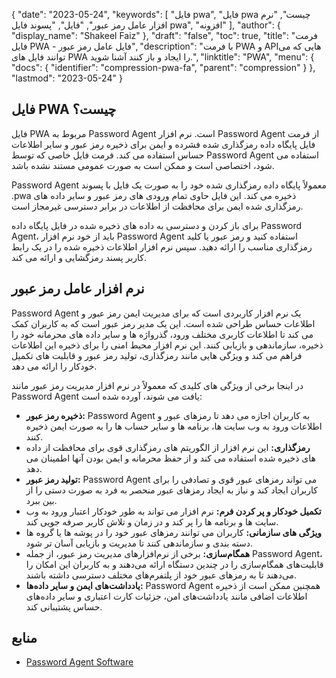 {
  "date": "2023-05-24",
  "keywords": [
"فایل pwa",
"فایل pwa چیست",
"نرم افزار عامل رمز عبور",
"فایل",
"پسوند فایل pwa",
"افزونه"
],
  "author": {
    "display_name": "Shakeel Faiz"
},
  "draft": "false",
  "toc": true,
  "title": "فرمت فایل PWA - فایل عامل رمز عبور",
  "description": "با فرمت PWA و APIهایی که می توانند فایل های PWA را ایجاد و باز کنند آشنا شوید.",
  "linktitle": "PWA",
  "menu": {
    "docs": {
      "identifier": "compression-pwa-fa",
      "parent": "compression"
}
},
  "lastmod": "2023-05-24"
}

## فایل PWA چیست؟

فایل PWA مربوط به Password Agent است. نرم افزار Password Agent از فرمت فایل پایگاه داده رمزگذاری شده فشرده و ایمن برای ذخیره رمز عبور و سایر اطلاعات حساس استفاده می کند. فرمت فایل خاصی که توسط Password Agent استفاده می شود، اختصاصی است و ممکن است به صورت عمومی مستند نشده باشد.

Password Agent معمولاً پایگاه داده رمزگذاری شده خود را به صورت یک فایل با پسوند .pwa ذخیره می کند. این فایل حاوی تمام ورودی های رمز عبور و سایر داده های رمزگذاری شده ایمن برای محافظت از اطلاعات در برابر دسترسی غیرمجاز است.

برای باز کردن و دسترسی به داده های ذخیره شده در فایل پایگاه داده Password Agent، باید از خود نرم افزار Password Agent استفاده کنید و رمز عبور یا کلید رمزگذاری مناسب را ارائه دهید. سپس نرم افزار اطلاعات ذخیره شده را در یک رابط کاربر پسند رمزگشایی و ارائه می کند.

## نرم افزار عامل رمز عبور

Password Agent یک نرم افزار کاربردی است که برای مدیریت ایمن رمز عبور و اطلاعات حساس طراحی شده است. این یک مدیر رمز عبور است که به کاربران کمک می کند تا اطلاعات کاربری مختلف ورود، گذرواژه ها و سایر داده های محرمانه خود را ذخیره، سازماندهی و بازیابی کنند. این نرم افزار محیط امنی را برای ذخیره این اطلاعات فراهم می کند و ویژگی هایی مانند رمزگذاری، تولید رمز عبور و قابلیت های تکمیل خودکار را ارائه می دهد.

در اینجا برخی از ویژگی های کلیدی که معمولاً در نرم افزار مدیریت رمز عبور مانند Password Agent یافت می شوند، آورده شده است:

- **ذخیره رمز عبور:** Password Agent به کاربران اجازه می دهد تا رمزهای عبور و اطلاعات ورود به وب سایت ها، برنامه ها و سایر حساب ها را به صورت ایمن ذخیره کنند.
- **رمزگذاری:** این نرم افزار از الگوریتم های رمزگذاری قوی برای محافظت از داده های ذخیره شده استفاده می کند و از حفظ محرمانه و ایمن بودن آنها اطمینان می دهد.
- **تولید رمز عبور:** Password Agent می تواند رمزهای عبور قوی و تصادفی را برای کاربران ایجاد کند و نیاز به ایجاد رمزهای عبور منحصر به فرد به صورت دستی را از بین ببرد.
- **تکمیل خودکار و پر کردن فرم:** نرم افزار می تواند به طور خودکار اعتبار ورود به وب سایت ها و برنامه ها را پر کند و در زمان و تلاش کاربر صرفه جویی کند.
- **ویژگی های سازمانی:** کاربران می توانند رمزهای عبور خود را در پوشه ها یا گروه ها دسته بندی و سازماندهی کنند تا مدیریت و بازیابی آسان تر شود.
- **همگام‌سازی:** برخی از نرم‌افزارهای مدیریت رمز عبور، از جمله Password Agent، قابلیت‌های همگام‌سازی را در چندین دستگاه ارائه می‌دهند و به کاربران این امکان را می‌دهند تا به رمزهای عبور خود از پلتفرم‌های مختلف دسترسی داشته باشند.
- **یادداشت‌های ایمن و سایر داده‌ها:** Password Agent همچنین ممکن است از ذخیره اطلاعات اضافی مانند یادداشت‌های امن، جزئیات کارت اعتباری و سایر داده‌های حساس پشتیبانی کند.

## منابع
* [Password Agent Software](https://moonsoftware.com/)


